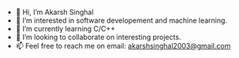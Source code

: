 - 👋 Hi, I’m Akarsh Singhal
- 👀 I’m interested in software developement and machine learning.
- 🌱 I’m currently learning C/C++
- 💞️ I’m looking to collaborate on interesting projects.
- 📫 Feel free to reach me on email: akarshsinghal2003@gmail.com

<!---
akarshsinghal/akarshsinghal is a ✨ special ✨ repository because its `README.md` (this file) appears on your GitHub profile.
You can click the Preview link to take a look at your changes.
--->
